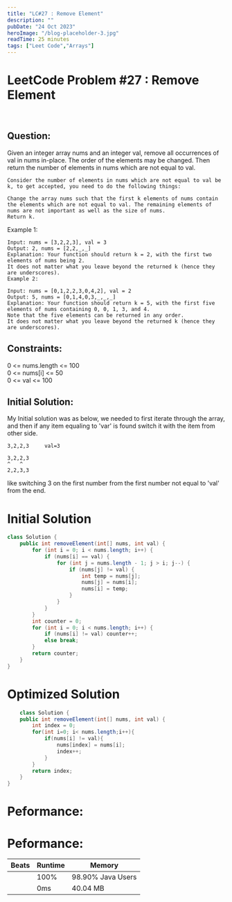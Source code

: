 ```yaml
---
title: "LC#27 : Remove Element"
description: ""
pubDate: "24 Oct 2023"
heroImage: "/blog-placeholder-3.jpg"
readTime: 25 minutes
tags: ["Leet Code","Arrays"]
---
```


# <b> LeetCode Problem #27 : Remove Element</b>

<br>

## Question: <br/>

<p class="pl-6">
    Given an integer array nums and an integer val, remove all occurrences of val in nums in-place. The order of the elements may be changed. Then return the number of elements in nums which are not equal to val.

    Consider the number of elements in nums which are not equal to val be k, to get accepted, you need to do the following things:

    Change the array nums such that the first k elements of nums contain the elements which are not equal to val. The remaining elements of nums are not important as well as the size of nums.
    Return k.

</p>
<p>
    Example 1:

    Input: nums = [3,2,2,3], val = 3
    Output: 2, nums = [2,2,_,_]
    Explanation: Your function should return k = 2, with the first two elements of nums being 2.
    It does not matter what you leave beyond the returned k (hence they are underscores).
    Example 2:

    Input: nums = [0,1,2,2,3,0,4,2], val = 2
    Output: 5, nums = [0,1,4,0,3,_,_,_]
    Explanation: Your function should return k = 5, with the first five elements of nums containing 0, 0, 1, 3, and 4.
    Note that the five elements can be returned in any order.
    It does not matter what you leave beyond the returned k (hence they are underscores).

</p>

## Constraints: <br/>

<p class="ml-6 bg-slate-300 rounded-md w-fit px-4">
    0 <= nums.length <= 100 <br/>
    0 <= nums[i] <= 50 <br/>
    0 <= val <= 100 <br/>
</p>

## Initial Solution:

<p class="pl-6">
    My Initial solution was as below, we needed to first iterate through the array, and then if any item equaling to 'var' is found
    switch it with the item from other side.
    
    3,2,2,3     val=3

    3,2,2,3
    ^   ^
    2,2,3,3

like switching 3 on the first number from the first number not equal to 'val' from the end.

</p>

# Initial Solution

```java
class Solution {
    public int removeElement(int[] nums, int val) {
        for (int i = 0; i < nums.length; i++) {
            if (nums[i] == val) {
                for (int j = nums.length - 1; j > i; j--) {
                    if (nums[j] != val) {
                        int temp = nums[j];
                        nums[j] = nums[i];
                        nums[i] = temp;
                    }
                }
            }
        }
        int counter = 0;
        for (int i = 0; i < nums.length; i++) {
            if (nums[i] != val) counter++;
            else break;
        }
        return counter;
    }
}
```

# Optimized Solution

```java
    class Solution {
    public int removeElement(int[] nums, int val) {
        int index = 0;
        for(int i=0; i< nums.length;i++){
            if(nums[i] != val){
                nums[index] = nums[i];
                index++;
            }
        }
        return index;
    }
}
```

# Peformance:

# Peformance:

| Beats | Runtime | Memory            |
| ----- | ------- | ----------------- |
|       | 100%    | 98.90% Java Users |
|       | 0ms     | 40.04 MB          |
